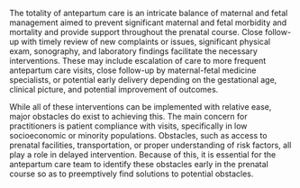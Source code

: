 The totality of antepartum care is an intricate balance of maternal and fetal management aimed to prevent significant maternal and fetal morbidity and mortality and provide support throughout the prenatal course. Close follow-up with timely review of new complaints or issues, significant physical exam, sonography, and laboratory findings facilitate the necessary interventions. These may include escalation of care to more frequent antepartum care visits, close follow-up by maternal-fetal medicine specialists, or potential early delivery depending on the gestational age, clinical picture, and potential improvement of outcomes.

While all of these interventions can be implemented with relative ease, major obstacles do exist to achieving this. The main concern for practitioners is patient compliance with visits, specifically in low socioeconomic or minority populations. Obstacles, such as access to prenatal facilities, transportation, or proper understanding of risk factors, all play a role in delayed intervention. Because of this, it is essential for the antepartum care team to identify these obstacles early in the prenatal course so as to preemptively find solutions to potential obstacles.